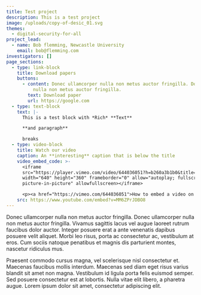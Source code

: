 ```yaml
---
title: Test project
description: This is a test project
image: /uploads/copy-of-desic_01.svg
themes:
  - digital-security-for-all
project_lead:
  - name: Bob flemming, Newcastle University
    email: bob@flemming.com
investigators: []
page_sections:
  - type: link-block
    title: Download papers
    buttons:
      - content: Donec ullamcorper nulla non metus auctor fringilla. Donec ullamcorper
          nulla non metus auctor fringilla.
        text: Download paper
        url: https://google.com
  - type: text-block
    text: |-
      This is a test block with *Rich* **Text**

      **and paragraph** 

      breaks
  - type: video-block
    title: Watch our video
    caption: An **interesting** caption that is below the title
    video_embed_code: >-
      <iframe
      src="https://player.vimeo.com/video/644036051?h=b260a3b1b0&title=0&byline=0&portrait=0"
      width="640" height="360" frameborder="0" allow="autoplay; fullscreen;
      picture-in-picture" allowfullscreen></iframe>

      <p><a href="https://vimeo.com/644036051">How to embed a video on your website</a> from <a href="https://vimeo.com/vimeoblog">Vimeo Blog</a> on <a href="https://vimeo.com">Vimeo</a>.</p>
    src: https://www.youtube.com/embed?v=MM6ZPrJDBO8
---
```

Donec ullamcorper nulla non metus auctor fringilla. Donec ullamcorper nulla non metus auctor fringilla. Vivamus sagittis lacus vel augue laoreet rutrum faucibus dolor auctor. Integer posuere erat a ante venenatis dapibus posuere velit aliquet. Morbi leo risus, porta ac consectetur ac, vestibulum at eros. Cum sociis natoque penatibus et magnis dis parturient montes, nascetur ridiculus mus.

Praesent commodo cursus magna, vel scelerisque nisl consectetur et. Maecenas faucibus mollis interdum. Maecenas sed diam eget risus varius blandit sit amet non magna. Vestibulum id ligula porta felis euismod semper. Sed posuere consectetur est at lobortis. Nulla vitae elit libero, a pharetra augue. Lorem ipsum dolor sit amet, consectetur adipiscing elit.